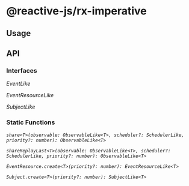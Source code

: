 # @reactive-js/rx-imperative

## Usage

## API

### Interfaces

*EventLike*

*EventResourceLike*

*SubjectLike*

### Static Functions

*`share<T>(observable: ObservableLike<T>, scheduler?: SchedulerLike, priority?: number): ObservableLike<T>`*

*`shareReplayLast<T>(observable: ObservableLike<T>, scheduler?: SchedulerLike, priority?: number): ObservableLike<T>`*

*`EventResource.create<T>(priority?: number): EventResourceLike<T>`*

*`Subject.create<T>(priority?: number): SubjectLike<T>`*
